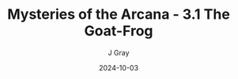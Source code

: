 ---
title: 'Mysteries of the Arcana - 3.1 The Goat-Frog'
alt: 'Mysteries of the Arcana'
date: '2024-10-03'
author: 'J Gray'
artist: 'Keira'
---